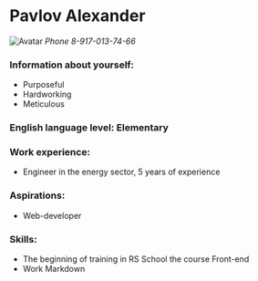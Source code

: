 # Pavlov Alexander 
![Avatar](https://yandex.ru/images/search?from=tabbar&text=%D1%80%D1%8B%D0%B6%D0%B8%D0%B9%20%D0%B8%D0%B7%20%D0%B5%D1%80%D0%B0%D0%BB%D0%B0%D1%88%D0%B0&lr=51&p=1&pos=38&rpt=simage&img_url=http%3A%2F%2Fg4v.mychapchap.ru%2Fuploads%2Fposts%2F2022-01%2F1643353968_4.jpg) 
*Phone 8-917-013-74-66*
### Information about yourself:
* Purposeful
* Hardworking
* Meticulous
### English language level: Elementary
### Work experience:
* Engineer in the energy sector, 5 years of experience
### Aspirations:
* Web-developer
### Skills:
* The beginning of training in RS School the course Front-end
* Work Markdown